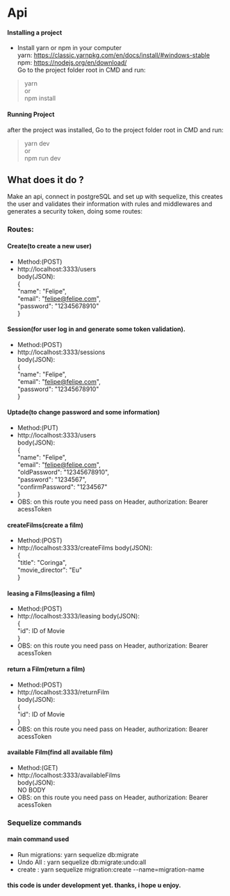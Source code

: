 # Api

#### Installing a project
* Install yarn or npm in your computer <br/>
yarn: https://classic.yarnpkg.com/en/docs/install/#windows-stable <br/>
npm: https://nodejs.org/en/download/ <br/>
Go to the project folder root in CMD and run: <br/>
> yarn  <br/>
or <br/>
> npm install <br/>

#### Running Project
after the project was installed, Go to the project folder root in CMD and run: <br/>
> yarn dev <br/>
or <br/>
> npm run dev <br/>


## What does it do ?
Make an api, connect in postgreSQL and set up with sequelize,
this creates the user and validates their information with rules and middlewares and generates a security token,
doing some routes:
### Routes:
 #### Create(to create a new user)
 * Method:(POST)<br/>
 * http://localhost:3333/users <br/>
 body(JSON):<br/>
{ <br/>
	"name": "Felipe",<br/>
	"email": "felipe@felipe.com",<br/>
	"password": "12345678910"<br/>
}<br/>

 #### Session(for user log in and generate some token validation).
 * Method:(POST)<br/>
 * http://localhost:3333/sessions<br/>
 body(JSON):<br/>
 {<br/>
	"name": "Felipe",<br/>
	"email": "felipe@felipe.com",<br/>
	"password": "12345678910"<br/>
}<br/>

 #### Uptade(to change password and some information)
 * Method:(PUT)<br/>
 * http://localhost:3333/users<br/>
 body(JSON):<br/>
{<br/>
	"name": "Felipe",<br/>
	"email": "felipe@felipe.com",<br/>
	"oldPassword": "12345678910",<br/>
	"password": "1234567",<br/>
	"confirmPassword": "1234567"<br/>
}
* OBS: on this route you need pass on Header, authorization:  Bearer acessToken

 #### createFilms(create a film)
 * Method:(POST)<br/>
 * http://localhost:3333/createFilms
 body(JSON):<br/>
 { <br/>
		"title": "Coringa",<br/>
   		"movie_director": "Eu"<br/>
}<br/>

 #### leasing a Films(leasing a film)
 * Method:(POST)<br/>
 * http://localhost:3333/leasing
 body(JSON):<br/>
 { <br/>
		"id":  ID of Movie <br/>
}<br/>
* OBS: on this route you need pass on Header, authorization:  Bearer acessToken

 #### return a Film(return a film)
 * Method:(POST)<br/>
 * http://localhost:3333/returnFilm <br/>
 body(JSON):<br/>
 { <br/>
		"id":  ID of Movie <br/>
}<br/>
* OBS: on this route you need pass on Header, authorization:  Bearer acessToken

 #### available Film(find all available film)
 * Method:(GET)<br/>
 * http://localhost:3333/availableFilms <br/>
 body(JSON):<br/>
 NO BODY
* OBS: on this route you need pass on Header, authorization:  Bearer acessToken

### Sequelize commands
#### main command used
* Run migrations: yarn sequelize db:migrate
* Undo All : yarn sequelize db:migrate:undo:all 
* create : yarn sequelize migration:create --name=migration-name

 #### this code is under development yet. thanks, i hope u enjoy.





